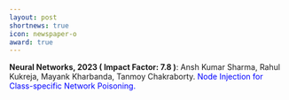 ```yaml
---
layout: post
shortnews: true
icon: newspaper-o
award: true
---
```


<b>Neural Networks, 2023 ( Impact Factor: 7.8 )</b>: Ansh Kumar Sharma, Rahul Kukreja, Mayank Kharbanda, Tanmoy Chakraborty. <font color="blue"> Node Injection for Class-specific Network Poisoning.</font>
